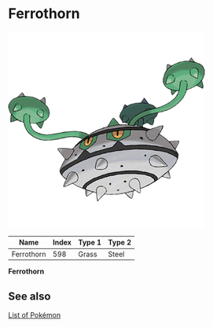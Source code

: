 # Ferrothorn


![Ferrothorn](images/598.png)

| **Name** | **Index** | **Type 1** | **Type 2** |
|----|----|----|----|
| Ferrothorn | 598 | Grass | Steel  |

**Ferrothorn** 

## See also

[List of Pokémon](../pokemon.md)
